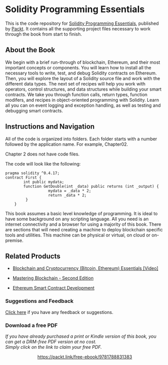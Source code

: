 


# Solidity Programming Essentials
This is the code repository for [Solidity Programming Essentials](https://www.packtpub.com/application-development/solidity-programming-essentials?utm_source=github&utm_medium=repository&utm_campaign=9781788831383), published by [Packt](https://www.packtpub.com/?utm_source=github). It contains all the supporting project files necessary to work through the book from start to finish.
## About the Book
We begin with a brief run-through of blockchain, Ethereum, and their most important concepts or components. You will learn how to install all the necessary tools to write, test, and debug Solidity contracts on Ethereum. Then, you will explore the layout of a Solidity source file and work with the different data types. The next set of recipes will help you work with operators, control structures, and data structures while building your smart contracts. We take you through function calls, return types, function modifers, and recipes in object-oriented programming with Solidity. Learn all you can on event logging and exception handling, as well as testing and debugging smart contracts.


## Instructions and Navigation
All of the code is organized into folders. Each folder starts with a number followed by the application name. For example, Chapter02.

Chapter 2 does not have code files.

The code will look like the following:
```
pragma solidity ^0.4.17;
contract First {
        int public mydata;
        function GetDouble(int _data) public returns (int _output) {
                   mydata = _data * 2;
                   return _data * 2;
         }
    }
```

This book assumes a basic level knowledge of programming. It is ideal to have some background on any scripting language. All you need is an internet connectivity and a browser for using a majority of this book. There are sections that will need creating a machine to deploy blockchain specific tools and utilities. This machine can be physical or virtual, on cloud or on-premise.

## Related Products
* [Blockchain and Cryptocurrency (Bitcoin, Ethereum) Essentials [Video]](https://www.packtpub.com/application-development/blockchain-and-cryptocurrency-bitcoin-ethereum-essentials-video?utm_source=github&utm_medium=repository&utm_campaign=9781788990837)

* [Mastering Blockchain - Second Edition](https://www.packtpub.com/big-data-and-business-intelligence/mastering-blockchain-second-edition?utm_source=github&utm_medium=repository&utm_campaign=9781788839044)

* [Ethereum Smart Contract Development](https://www.packtpub.com/big-data-and-business-intelligence/ethereum-smart-contract-development?utm_source=github&utm_medium=repository&utm_campaign=9781788473040)

### Suggestions and Feedback
[Click here](https://docs.google.com/forms/d/e/1FAIpQLSe5qwunkGf6PUvzPirPDtuy1Du5Rlzew23UBp2S-P3wB-GcwQ/viewform) if you have any feedback or suggestions.
### Download a free PDF

 <i>If you have already purchased a print or Kindle version of this book, you can get a DRM-free PDF version at no cost.<br>Simply click on the link to claim your free PDF.</i>
<p align="center"> <a href="https://packt.link/free-ebook/9781788831383">https://packt.link/free-ebook/9781788831383 </a> </p>